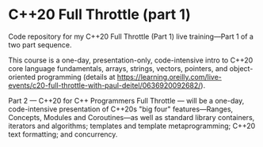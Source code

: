 # C++20 Full Throttle (part 1)
Code repository for my C++20 Full Throttle (Part 1) live training—Part 1 of a two part sequence.

This course is a one-day, presentation-only, code-intensive intro to C++20 core language fundamentals, arrays, strings, vectors, pointers, and object-oriented programming (details at https://learning.oreilly.com/live-events/c20-full-throttle-with-paul-deitel/0636920092682/).

Part 2 — C++20 for C++ Programmers Full Throttle — will be a one-day, code-intensive presentation of C++20s "big four" features—Ranges, Concepts, Modules and Coroutines—as well as standard library containers, iterators and algorithms; templates and template metaprogramming; C++20 text formatting; and concurrency.
